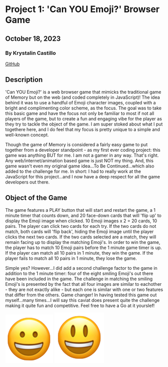 # Project 1: 'Can YOU Emoji?' Browser Game

## October 18, 2023

### By Krystalin Castillo

[GitHub](https://github.com/KfromtheChi)

## Description
'Can YOU Emoji?' is a web browser game that mimicks the traditional game of Memory but on the web (and coded completely in JavaScript)!  The idea behind it was to use a handful of Emoji character images, coupled with a bright and complimenting color scheme, as the focus.  The goal was to take this basic game and have the focus not only be familiar to most if not all players of the game, but to create a fun and engaging vibe for the player as they try to tackle the object of the game.  I am super stoked about what I put togethere here, and I do feel that my focus is pretty unique to a simple and well-known concept.

Though the game of Memory is considered a fairly easy game to put together from a developer standpoint - as my first ever coding project: this game was anything BUT for me.  I am not a gamer in any way.  That's right.  Any web/internet/animation based game is just NOT my thing.  And, this game wasn't even my original game idea...To Be Continued...which also added to the challenge for me.  In short: I had to really work at the JavaScript for this project...and I now have a deep respect for all the game developers out there.

## Object of the Game
The game features a PLAY button that will start and restart the game, a 1 minute timer that counts down, and 20 face-down cards that will 'flip up' to display the Emoji image when clicked.  10 Emoji images x 2 = 20 cards, 10 pairs.  The player can click two cards for each try.  If the two cards do not match, both cards will 'flip back', hiding the Emoji image until the player clicks the next two cards.  If the two cards selected are a match, they will remain facing up to display the matching Emoji's. In order to win the game, the player has to match 10 Emoji pairs before the 1 minute game timer is up.  If the player can match all 10 pairs in 1 minute, they win the game.  If the player fails to match all 10 pairs in 1 minute, they lose the game.

Simple yes?  However...I did add a second challenge factor to the game in addition to the 1 minute timer: four of the eight smiling Emoji's out there have been included in the game.  The challenge in matching the smiling Emoji's is presented by the fact that all four images are similar to eachother - they are not exactly alike - but each one is similar with one or two features that differ from the others.  Game changer!  In having tested this game out myself...many times...I will say this caviat does present quite the challenge making it quite fun and competitive.  Feel free to have a Go at it yourslef!

![Smiling Emoji 1](https://github.com/KfromtheChi/browserGame/blob/main/assets/smile1.png) ![Smiling Emoji 2](https://github.com/KfromtheChi/browserGame/blob/main/assets/smile2.png)
